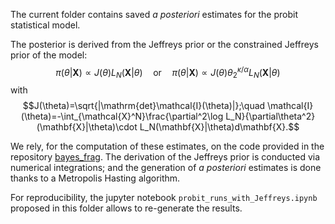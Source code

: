 The current folder contains saved *a posteriori* estimates for the probit statistical model.

The posterior is derived from the Jeffreys prior or the constrained Jeffreys prior of the model:
    $$\pi(\theta|\mathbf{X}) \propto J(\theta)L_N(\mathbf{X}|\theta) \quad\text{or}\quad \pi(\theta|\mathbf{X}) \propto J(\theta)\theta_{2}^{\kappa/\alpha}L_N(\mathbf{X}|\theta)$$
with
    $$J(\theta)=\sqrt{|\mathrm{det}\mathcal{I}(\theta)|};\quad \mathcal{I}(\theta)=-\int_{\mathcal{X}^N}\frac{\partial^2\log L_N}{\partial\theta^2}(\mathbf{X}|\theta)\cdot L_N(\mathbf{X}|\theta)d\mathbf{X}.$$

We rely, for the computation of these estimates, on the code provided in the repository [bayes_frag](https://github.com/vbkantoine/bayes_frag).
The derivation of the Jeffreys prior is conducted via numerical integrations; and the generation of *a posteriori* estimates is done thanks to a Metropolis Hasting algorithm.

For reproducibility, the jupyter notebook `probit_runs_with_Jeffreys.ipynb` proposed in this folder allows to re-generate the results.
